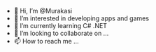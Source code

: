 - 👋 Hi, I’m @Murakasi
- 👀 I’m interested in developing apps and games 
- 🌱 I’m currently learning C# .NET 
- 💞️ I’m looking to collaborate on ...
- 📫 How to reach me ...

<!---
Zuzukan/Zuzukan is a ✨ special ✨ repository because its `README.md` (this file) appears on your GitHub profile.
You can click the Preview link to take a look at your changes.
--->
